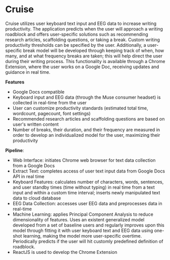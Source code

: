 # Cruise
Cruise utilizes user keyboard text input and EEG data to increase writing productivity. The application predicts when the user will approach a writing roadblock and offers user-specific solutions such as recommending research articles, scaffolding questions, or taking a break. Custom writing productivity thresholds can be specified by the user. Additionally, a user-specific break model will be developed through keeping track of when, how many, and at what frequency breaks are taken; this will help direct the user during their writing process. This functionality is available through a Chrome Extension, where the user works on a Google Doc, receiving updates and guidance in real time.
 
**Features**
- Google Docs compatible
- Keyboard input and EEG data (through the Muse consumer headset) is collected in real-time from the user
- User can customize productivity standards (estimated total time, wordcount, pagecount, font settings)
- Recommended research articles and scaffolding questions are based on user's written content
- Number of breaks, their duration, and their frequency are measured in order to develop an individualized model for the user, maximizing their productivity
 
**Pipeline**:
- Web Interface: initiates Chrome web browser for text data collection from a Google Docs
- Extract Text: completes access of user text input data from Google Docs API in real time
- Keyboard Features: calculates number of characters, words, sentences, and user standby times (time without typing) in real time from a text input and within a custom time interval; inserts newly manipulated text data to cloud database
- EEG Data Collection: accesses user EEG data and preprocesses data in real-time
- Machine Learning: applies Principal Component Analysis to reduce dimensionality of features. Uses an existent generalized model developed from a set of baseline users and regularly improves upon this model through fitting it with user keyboard text and EEG data using one-shot learning, making the model more user-specific overtime. Periodically predicts if the user will hit customly predefined definition of roadblock. 
- ReactJS is used to develop the Chrome Extension
